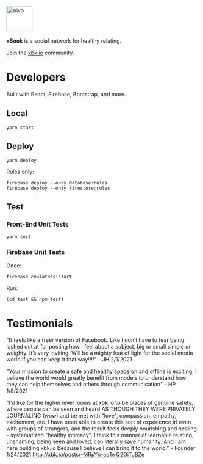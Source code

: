 <img alt="nivo" src="https://raw.githubusercontent.com/geoffreyhale/xbk.io/master/public/logo192.png" width="68" height="68"/>

**xBook** is a social network for healthy relating.

Join the [xbk.io](https://xbk.io) community.

# Developers

Built with React, Firebase, Bootstrap, and more.

## Local

```
yarn start
```

## Deploy

```
yarn deploy
```

Rules only:

```
firebase deploy --only database:rules
firebase deploy --only firestore:rules
```

## Test

### Front-End Unit Tests

```
yarn test
```

### Firebase Unit Tests

Once:

```
firebase emulators:start
```

Run:

```
(cd test && npm test)
```

# Testimonials

"It feels like a freer version of Facebook. Like I don’t have to fear being lashed out at for posting how I feel about a subject, big or small simple or weighty. It’s very inviting. Will be a mighty feat of light for the social media world if you can keep it that way!!!!" - JH 2/1/2021

"Your mission to create a safe and healthy space on and offline is exciting. I believe the world would greatly benefit from models to understand how they can help themselves and others through communication" - HP 1/8/2021

"I'd like for the higher level rooms at xbk.io to be places of genuine safety, where people can be seen and heard AS THOUGH THEY WERE PRIVATELY JOURNALING (wow) and be met with "love", compassion, empathy, excitement, etc. I have been able to create this sort of experience irl even with groups of strangers, and the result feels deeply nourishing and healing - systematized "healthy intimacy". I think this manner of learnable relating, unshaming, being seen and loved, can literally save humanity. And I am here building xbk.io because I believe I can bring it to the world." - Founder 1/24/2021 http://xbk.io/posts/-MRpYn-aq1wQ2GiTJBZe
